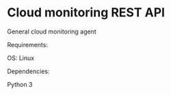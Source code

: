 # Cloud monitoring REST API
General cloud monitoring agent

Requirements:

OS: Linux

Dependencies:

Python 3

